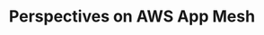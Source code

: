 ---
# Accomplishments widget.
widget: "howto"  # See https://sourcethemes.com/academic/docs/page-builder/
headless: true  # This file represents a page section.
active: true  # Activate this widget? true/false
weight: 1  # Order that this section will appear.
title: "Perspectives on AWS App Mesh"
subtitle: ""

# Date format
#   Refer to https://sourcethemes.com/academic/docs/customization/#date-format
date_format: "Jan 2006"

# Accomplishments.
#   Add/remove as many `[[item]]` blocks below as you like.
#   `title`, `organization` and `date_start` are the required parameters.
#   Leave other parameters empty if not required.
#   Begin/end multi-line descriptions with 3 quotes `"""`.
item: 


smallItem: 
 - title: "Securing AWS App Mesh With Aqua"
   summary: "blog.aquasec.com"
   linkText: ""
   linkUrl: "https://blog.aquasec.com/aws-service-mesh-security"
   openNewWindow: 
   image: "https://res.cloudinary.com/agile-seo/image/fetch/w_62,dpr_1.0,d_blank_am8gzx.png/https%3A%2F%2Flogo.clearbit.com%2Fblog.aquasec.com%3Fsize%3D250" 
 - title: "Redefining application communications with AWS App Mesh"
   summary: "allthingsdistributed.com"
   linkText: ""
   linkUrl: "https://www.allthingsdistributed.com/2019/03/redefining-application-communications-with-aws-app-mesh.html"
   openNewWindow: 
   image: "https://res.cloudinary.com/agile-seo/image/fetch/w_62,dpr_1.0,d_blank_am8gzx.png/https%3A%2F%2Flogo.clearbit.com%2Fallthingsdistributed.com%3Fsize%3D250" 
 - title: "AWS App Mesh vs Google Istio Service Mesh"
   summary: "bizety.com"
   linkText: ""
   linkUrl: "https://www.bizety.com/2019/01/04/aws-app-mesh-vs-google-istio-service-mesh/"
   openNewWindow: 
   image: "https://res.cloudinary.com/agile-seo/image/fetch/w_62,dpr_1.0,d_blank_am8gzx.png/https%3A%2F%2Flogo.clearbit.com%2Fbizety.com%3Fsize%3D250"  
 - title: "AWS App Mesh: Amazon’s Own Service Mesh for Microservices"
   summary: "thenewstack.io"
   linkText: ""
   linkUrl: "https://thenewstack.io/aws-app-mesh-amazons-own-service-mesh-for-microservices/"
   openNewWindow: 
   image: "https://res.cloudinary.com/agile-seo/image/fetch/w_62,dpr_1.0,d_blank_am8gzx.png/https%3A%2F%2Flogo.clearbit.com%2Fbizety.com%3Fsize%3D250" 
 - title: "Bringing a Microservice Into an AWS App Mesh"
   summary: "keyholesoftware.com"
   linkText: ""
   linkUrl: "https://keyholesoftware.com/2019/04/15/bringing-a-microservice-into-an-aws-app-mesh/"
   openNewWindow: 
   image: "https://res.cloudinary.com/agile-seo/image/fetch/w_62,dpr_1.0,d_blank_am8gzx.png/https%3A%2F%2Flogo.clearbit.com%2Fkeyholesoftware.com%3Fsize%3D250" 
 - title: "AWS App Mesh: Hosted Service Mesh Control Plane for Envoy Proxy"
   summary: "infoq.com"
   linkText: ""
   linkUrl: "https://www.infoq.com/news/2019/01/aws-app-mesh"
   openNewWindow: 
   image: "https://res.cloudinary.com/agile-seo/image/fetch/w_62,dpr_1.0,d_blank_am8gzx.png/https%3A%2F%2Flogo.clearbit.com%2Finfoq.com%3Fsize%3D250" 
 - title: "AWS App Mesh - A First Look"
   summary: "developer.rackspace.com"
   linkText: ""
   linkUrl: "https://developer.rackspace.com/blog/aws-app-mesh/"
   openNewWindow: 
   image: "https://res.cloudinary.com/agile-seo/image/fetch/w_62,dpr_1.0,d_blank_am8gzx.png/https%3A%2F%2Flogo.clearbit.com%2Fdeveloper.rackspace.com%3Fsize%3D250" 
---